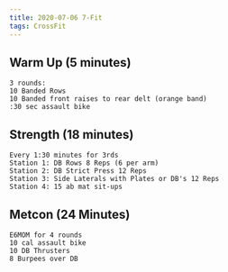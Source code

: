 ```yaml
---
title: 2020-07-06 7-Fit
tags: CrossFit
---
```


## Warm Up (5 minutes)
```
3 rounds:
10 Banded Rows
10 Banded front raises to rear delt (orange band)
:30 sec assault bike
```

## Strength (18 minutes)
```
Every 1:30 minutes for 3rds
Station 1: DB Rows 8 Reps (6 per arm)
Station 2: DB Strict Press 12 Reps
Station 3: Side Laterals with Plates or DB's 12 Reps                                                              Station 4: 15 ab mat sit-ups
```

## Metcon (24 Minutes)
```
E6MOM for 4 rounds
10 cal assault bike
10 DB Thrusters
8 Burpees over DB
```
